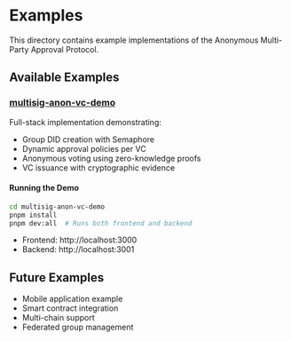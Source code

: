 # Examples

This directory contains example implementations of the Anonymous Multi-Party Approval Protocol.

## Available Examples

### [multisig-anon-vc-demo](./multisig-anon-vc-demo/)
Full-stack implementation demonstrating:
- Group DID creation with Semaphore
- Dynamic approval policies per VC
- Anonymous voting using zero-knowledge proofs
- VC issuance with cryptographic evidence

#### Running the Demo
```bash
cd multisig-anon-vc-demo
pnpm install
pnpm dev:all  # Runs both frontend and backend
```

- Frontend: http://localhost:3000
- Backend: http://localhost:3001

## Future Examples
- Mobile application example
- Smart contract integration
- Multi-chain support
- Federated group management